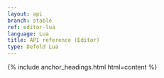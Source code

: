```yaml
---
layout: api
branch: stable
ref: editor-lua
language: Lua
title: API reference (Editor)
type: Defold Lua
---
```

{% include anchor_headings.html html=content %}